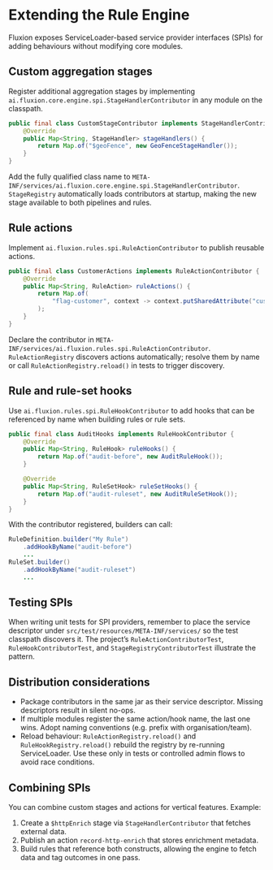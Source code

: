 # Extending the Rule Engine

Fluxion exposes ServiceLoader-based service provider interfaces (SPIs) for adding behaviours without modifying core modules.

## Custom aggregation stages

Register additional aggregation stages by implementing `ai.fluxion.core.engine.spi.StageHandlerContributor` in any module on the classpath.

```java
public final class CustomStageContributor implements StageHandlerContributor {
    @Override
    public Map<String, StageHandler> stageHandlers() {
        return Map.of("$geoFence", new GeoFenceStageHandler());
    }
}
```

Add the fully qualified class name to `META-INF/services/ai.fluxion.core.engine.spi.StageHandlerContributor`. `StageRegistry` automatically loads contributors at startup, making the new stage available to both pipelines and rules.

## Rule actions

Implement `ai.fluxion.rules.spi.RuleActionContributor` to publish reusable actions.

```java
public final class CustomerActions implements RuleActionContributor {
    @Override
    public Map<String, RuleAction> ruleActions() {
        return Map.of(
            "flag-customer", context -> context.putSharedAttribute("customerFlagged", true)
        );
    }
}
```

Declare the contributor in `META-INF/services/ai.fluxion.rules.spi.RuleActionContributor`. `RuleActionRegistry` discovers actions automatically; resolve them by name or call `RuleActionRegistry.reload()` in tests to trigger discovery.

## Rule and rule-set hooks

Use `ai.fluxion.rules.spi.RuleHookContributor` to add hooks that can be referenced by name when building rules or rule sets.

```java
public final class AuditHooks implements RuleHookContributor {
    @Override
    public Map<String, RuleHook> ruleHooks() {
        return Map.of("audit-before", new AuditRuleHook());
    }

    @Override
    public Map<String, RuleSetHook> ruleSetHooks() {
        return Map.of("audit-ruleset", new AuditRuleSetHook());
    }
}
```

With the contributor registered, builders can call:

```java
RuleDefinition.builder("My Rule")
    .addHookByName("audit-before")
    ...
RuleSet.builder()
    .addHookByName("audit-ruleset")
    ...
```

## Testing SPIs

When writing unit tests for SPI providers, remember to place the service descriptor under `src/test/resources/META-INF/services/` so the test classpath discovers it. The project’s `RuleActionContributorTest`, `RuleHookContributorTest`, and `StageRegistryContributorTest` illustrate the pattern.

## Distribution considerations

- Package contributors in the same jar as their service descriptor. Missing descriptors result in silent no-ops.
- If multiple modules register the same action/hook name, the last one wins. Adopt naming conventions (e.g. prefix with organisation/team).
- Reload behaviour: `RuleActionRegistry.reload()` and `RuleHookRegistry.reload()` rebuild the registry by re-running ServiceLoader. Use these only in tests or controlled admin flows to avoid race conditions.

## Combining SPIs

You can combine custom stages and actions for vertical features. Example:

1. Create a `$httpEnrich` stage via `StageHandlerContributor` that fetches external data.
2. Publish an action `record-http-enrich` that stores enrichment metadata.
3. Build rules that reference both constructs, allowing the engine to fetch data and tag outcomes in one pass.
